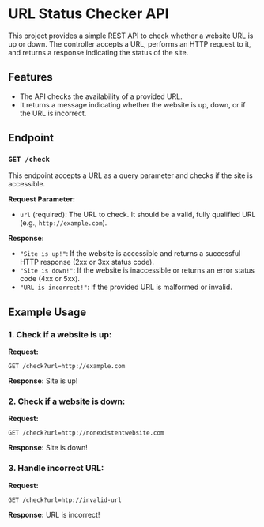 # URL Status Checker API

This project provides a simple REST API to check whether a website URL is up or down. The controller accepts a URL, performs an HTTP request to it, and returns a response indicating the status of the site.

## Features
- The API checks the availability of a provided URL.
- It returns a message indicating whether the website is up, down, or if the URL is incorrect.
  
## Endpoint

### `GET /check`

This endpoint accepts a URL as a query parameter and checks if the site is accessible.

**Request Parameter:**
- `url` (required): The URL to check. It should be a valid, fully qualified URL (e.g., `http://example.com`).

**Response:**
- `"Site is up!"`: If the website is accessible and returns a successful HTTP response (2xx or 3xx status code).
- `"Site is down!"`: If the website is inaccessible or returns an error status code (4xx or 5xx).
- `"URL is incorrect!"`: If the provided URL is malformed or invalid.

## Example Usage

### 1. Check if a website is up:

**Request:**
```http
GET /check?url=http://example.com
```

**Response:**
Site is up!

### 2. Check if a website is down:

**Request:**
```http
GET /check?url=http://nonexistentwebsite.com
```
**Response:**
Site is down!

### 3. Handle incorrect URL:
**Request:**
``` http
GET /check?url=htp://invalid-url
```
**Response:**
URL is incorrect!